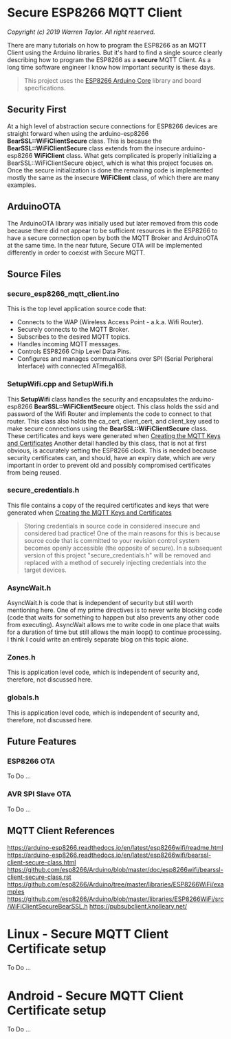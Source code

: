 # Secure ESP8266 MQTT Client
*Copyright (c) 2019 Warren Taylor.  All right reserved.*

There are many tutorials on how to program the ESP8266 as an MQTT Client using the Arduino libraries. But it's hard to find a single source clearly describing how to program the ESP8266 as a **secure** MQTT Client. As a long time software engineer I know how important security is these days.

> This project uses the [ESP8266 Arduino Core](https://arduino-esp8266.readthedocs.io/) library and board specifications.

## Security First
At a high level of abstraction secure connections for ESP8266 devices are straight forward when using the arduino-esp8266 **BearSSL::WiFiClientSecure** class.
This is because the **BearSSL::WiFiClientSecure** class extends from the insecure arduino-esp8266 **WiFiClient** class.
What gets complicated is properly initializing a BearSSL::WiFiClientSecure object, which is what this project focuses on.
Once the secure initialization is done the remaining code is implemented mostly the same as the insecure **WiFiClient** class, of which there are many examples.

## ArduinoOTA
The ArduinoOTA library was initially used but later removed from this code because there did not appear to be sufficient resources in the ESP8266 to have a secure connection open by both the MQTT Broker and ArduinoOTA at the same time.
In the near future, Secure OTA will be implemented differently in order to coexist with Secure MQTT.

## Source Files

### secure_esp8266_mqtt_client.ino
This is the top level application source code that:
* Connects to the WAP (Wireless Access Point - a.k.a. Wifi Router).
* Securely connects to the MQTT Broker.
* Subscribes to the desired MQTT topics.
* Handles incoming MQTT messages.
* Controls ESP8266 Chip Level Data Pins.
* Configures and manages communications over SPI (Serial Peripheral Interface) with connected ATmega168.

### SetupWifi.cpp and SetupWifi.h
This **SetupWifi** class handles the security and encapsulates the arduino-esp8266 **BearSSL::WiFiClientSecure** object.
This class holds the ssid and password of the Wifi Router and implements the code to connect to that router.
This class also holds the ca_cert, client_cert, and client_key used to make secure connections using the **BearSSL::WiFiClientSecure** class.
These certificates and keys were generated when
[Creating the MQTT Keys and Certificates](https://github.com/tsi-software/Secure_ESP8266_MQTT_poc/tree/master/top-level-components/mqtt_server_setup#creating-the-mqtt-keys-and-certificates)
Another detail handled by this class, that is not at first obvious, is accurately setting the ESP8266 clock.
This is needed because security certificates can, and should, have an expiry date,
which are very important in order to prevent old and possibly compromised certificates from being reused.

### secure_credentials.h
This file contains a copy of the required certificates and keys that were generated when
[Creating the MQTT Keys and Certificates](https://github.com/tsi-software/Secure_ESP8266_MQTT_poc/tree/master/top-level-components/mqtt_server_setup#creating-the-mqtt-keys-and-certificates)
> Storing credentials in source code in considered insecure and considered bad practice! One of the main reasons for this is because source code that is committed to your revision control system becomes openly accessible (the opposite of secure).
In a subsequent version of this project "secure_credentials.h" will be removed and
replaced with a method of securely injecting credentials into the target devices.

### AsyncWait.h
AsyncWait.h is code that is independent of security but still worth mentioning here.
One of my prime directives is to never write blocking code (code that waits for something to happen but also prevents any other code from executing).
AsyncWait allows me to write code in one place that waits for a duration of time but still allows the main loop() to continue processing.
I think I could write an entirely separate blog on this topic alone.

### Zones.h
This is application level code, which is independent of security and, therefore, not discussed here.

### globals.h
This is application level code, which is independent of security and, therefore, not discussed here.

## Future Features

### ESP8266 OTA
To Do ...

### AVR SPI Slave OTA
To Do ...

## MQTT Client References
<https://arduino-esp8266.readthedocs.io/en/latest/esp8266wifi/readme.html>
<https://arduino-esp8266.readthedocs.io/en/latest/esp8266wifi/bearssl-client-secure-class.html>
<https://github.com/esp8266/Arduino/blob/master/doc/esp8266wifi/bearssl-client-secure-class.rst>
<https://github.com/esp8266/Arduino/tree/master/libraries/ESP8266WiFi/examples>
<https://github.com/esp8266/Arduino/blob/master/libraries/ESP8266WiFi/src/WiFiClientSecureBearSSL.h>
<https://pubsubclient.knolleary.net/>

# Linux - Secure MQTT Client Certificate setup
To Do ...

# Android - Secure MQTT Client Certificate setup
To Do ...
